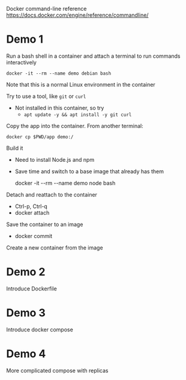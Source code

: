 


Docker command-line reference
https://docs.docker.com/engine/reference/commandline/



# Demo 1 

Run a bash shell in a container and attach a terminal to run
commands interactively
  
    docker -it --rm --name demo debian bash

Note that this is a normal Linux environment in the container

Try to use a tool, like `git` or `curl`
* Not installed in this container, so try
  * `apt update -y && apt install -y git curl`

Copy the app into the container. From another terminal:

    docker cp $PWD/app demo:/

Build it
  * Need to install Node.js and npm
  * Save time and switch to a base image that already has them

    docker -it --rm --name demo node bash
  
Detach and reattach to the container
  * Ctrl-p, Ctrl-q
  * docker attach

Save the container to an image
  * docker commit

Create a new container from the image

# Demo 2

Introduce Dockerfile

# Demo 3

Introduce docker compose

# Demo 4

More complicated compose with replicas
